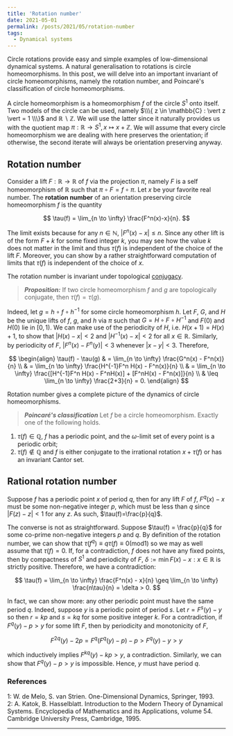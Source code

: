 ```yaml
---
title: 'Rotation number'
date: 2021-05-01
permalink: /posts/2021/05/rotation-number
tags:
  - Dynamical systems
---
```


Circle rotations provide easy and simple examples of low-dimensional dynamical systems. A natural generalisation to rotations is circle homeomorphisms. In this post, we will delve into an important invariant of circle homeomorphisms, namely the rotation number, and Poincaré's classification of circle homeomorphisms.

A circle homeomorphism is a homeomorphism $f$ of the circle $S^1$ onto itself. Two models of the circle can be used, namely $\\\{ z \in \mathbb{C} : \vert z \vert = 1 \\\}$ and $\mathbb{R}\backslash \mathbb{Z}$. We will use the latter since it naturally provides us with the quotient map $\pi: \mathbb{R} \to S^1, x \mapsto x + \mathbb{Z}$. We will assume that every circle homeomorphism we are dealing with here preserves the orientation; if otherwise, the second iterate will always be orientation preserving anyway.

## Rotation number

Consider a lift $F: \mathbb{R} \to \mathbb{R}$ of $f$ via the projection $\pi$, namely $F$ is a self homeomorphism of $\mathbb{R}$ such that $\pi \circ F = f \circ \pi$. Let $x$ be your favorite real number. The **rotation number** of an orientation preserving circle homeomorphism $f$ is the quantity

$$
\tau(f) = \lim_{n \to \infty} \frac{F^n(x)-x}{n}.
$$

The limit exists because for any $n \in \mathbb{N}$, $\vert F^n(x)-x \vert \leq n$. Since any other lift is of the form $F+k$ for some fixed integer $k$, you may see how the value $k$ does not matter in the limit and thus $\tau(f)$ is independent of the choice of the lift $F$. Moreover, you can show by a rather straightforward computation of limits that $\tau(f)$ is independent of the choice of $x$.

The rotation number is invariant under topological [conjugacy](/posts/2021/03/the-fundamentals-of-topological-dynamics).

> **_Proposition:_** If two circle homeomorphism $f$ and $g$ are topologically conjugate, then $\tau(f) = \tau(g)$.

Indeed, let $g=h\circ f \circ h^{-1}$ for some circle homeomorphism $h$. Let $F$, $G$, and $H$ be the unique lifts of $f$, $g$, and $h$ via $\pi$ such that $G = H \circ F \circ H^{-1}$ and $F(0)$ and $H(0)$ lie in $[0,1)$. We can make use of the periodicity of $H$, i.e. $H(x+1)=H(x)+1$, to show that $\vert H(x)-x \vert <2$ and $\vert H^{-1}(x)-x \vert <2$ for all $x \in \mathbb{R}$. Similarly, by periodicity of $F$, $\vert F^n(x) - F^n(y) \vert < 3$ whenever $\vert x - y \vert < 3$. Therefore,

$$
\begin{align}
\tau(f) - \tau(g) & = \lim_{n \to \infty} \frac{G^n(x) - F^n(x)}{n} \\
& = \lim_{n \to \infty} \frac{H^{-1}F^n H(x) - F^n(x)}{n} \\
& = \lim_{n \to \infty} \frac{[H^{-1}F^n H(x) - F^nH(x)] + [F^nH(x) - F^n(x)]}{n} \\
& \leq \lim_{n \to \infty}  \frac{2+3}{n} = 0.
\end{align}
$$

Rotation number gives a complete picture of the dynamics of circle homeomorphisms.

> **_Poincaré's classification_** Let $f$ be a circle homeomorphism. Exactly one of the following holds.
1. $\tau(f) \in \mathbb{Q}$, $f$ has a periodic point, and the $\omega$-limit set of every point is a periodic orbit;
2. $\tau(f) \not\in \mathbb{Q}$ and $f$ is either conjugate to the irrational rotation $x+\tau(f)$ or has an invariant Cantor set.

## Rational rotation number

Suppose $f$ has a periodic point $x$ of period $q$, then for any lift $F$ of $f$, $F^q(x)-x$ must be some non-negative integer $p$, which must be less than $q$ since $\vert F(z)-z \vert < 1$ for any $z$. As such, $\tau(f)=\frac{p}{q}$.

The converse is not as straightforward. Suppose $\tau(f) = \frac{p}{q}$ for some co-prime non-negative integers $p$ and $q$. By definition of the rotation number, we can show that $\tau(f^q) \equiv q\tau(f) \equiv 0 (\text{mod} 1)$ so we may as well assume that $\tau(f)=0$. If, for a contradiction, $f$ does not have any fixed points, then by compactness of $S^1$ and periodicity of $F$, $\delta := \min{ F(x)-x : x \in \mathbb{R}}$ is strictly positive. Therefore, we have a contradiction:

$$
\tau(f) = \lim_{n \to \infty} \frac{F^n(x) - x}{n} \geq \lim_{n \to \infty} \frac{n\tau}{n} = \delta > 0.
$$

In fact, we can show more: any other periodic point must have the same period $q$. Indeed, suppose $y$ is a periodic point of period $s$. Let $r = F^s(y)-y$ so then $r = kp$ and $s = kq$ for some positive integer $k$. For a contradiction, if $F^q(y)-p>y$ for some lift $F$, then by periodicity and monotonicity of $F$,

$$
F^{2q}(y)-2p = F^q (F^q(y)-p) -p > F^q(y)-y > y
$$

which inductively implies $F^{kq}(y)-kp > y$, a contradiction. Similarly, we can show that $F^q(y)-p>y$ is impossible. Hence, $y$ must have period $q$.



### References

<a name="fn1">1</a>: W. de Melo, S. van Strien. One-Dimensional Dynamics, Springer, 1993.  
<a name="fn2">2</a>: A. Katok, B. Hasselblatt. Introduction to the Modern Theory of Dynamical Systems. Encyclopedia of Mathematics and its Applications, volume 54. Cambridge University Press, Cambridge, 1995.  

------
